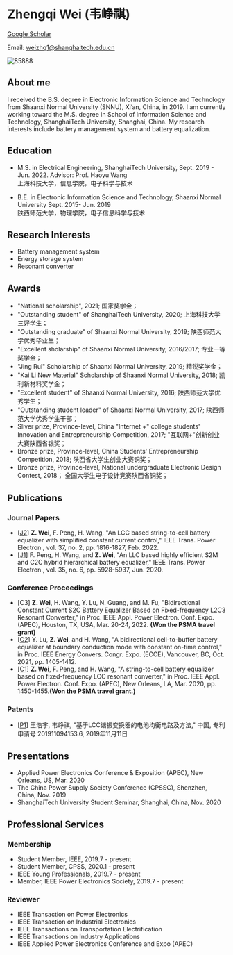# Zhengqi Wei (韦峥祺)

[Google Scholar](https://scholar.google.com.hk/citations?hl=zh-CN&user=MiilwM0AAAAJ)

Email: weizhq1@shanghaitech.edu.cn


![85888](https://user-images.githubusercontent.com/44717390/143881741-e8785395-f7c4-4b3b-a4a5-047f6457f8a1.jpg)


## About me
I received the B.S. degree in Electronic Information Science and Technology from Shaanxi Normal University (SNNU), Xi’an, China, in 2019. I am currently working toward the M.S. degree in School of Information Science and Technology, ShanghaiTech University, Shanghai, China. 
My research interests include battery management system and battery equalization. 

## Education
- M.S. in Electrical Engineering, ShanghaiTech University, Sept. 2019 - Jun. 2022. 
Advisor: Prof. Haoyu Wang  
上海科技大学，信息学院，电子科学与技术  

- B.E. in Electronic Information Science and Technology, Shaanxi Normal University Sept. 2015- Jun. 2019  
陕西师范大学，物理学院，电子信息科学与技术

## Research Interests
- Battery management system
- Energy storage system
- Resonant converter

## Awards
- "National scholarship", 2021; 国家奖学金；  
- "Outstanding student" of ShanghaiTech University, 2020; 上海科技大学三好学生；  
- "Outstanding graduate" of Shaanxi Normal University, 2019; 陕西师范大学优秀毕业生；    
- "Excellent sholarship" of Shaanxi Normal University, 2016/2017; 专业一等奖学金；  
- "Jing Rui" Scholarship of Shaanxi Normal University, 2019; 精锐奖学金；  
- "Kai Li New Material" Scholarship of Shaanxi Normal University, 2018; 凯利新材料奖学金；  
- "Excellent student" of Shaanxi Normal University, 2016; 陕西师范大学优秀学生；  
- "Outstanding student leader" of Shaanxi Normal University, 2017; 陕西师范大学优秀学生干部；
- Sliver prize, Province-level, China "Internet +" college students' Innovation and Entrepreneurship Competition, 2017; "互联网+"创新创业大赛陕西省银奖；  
- Bronze prize, Province-level, China Students' Entrepreneurship Competition, 2018;  陕西省大学生创业大赛铜奖；  
- Bronze prize, Province-level, National undergraduate Electronic Design Contest, 2018；  全国大学生电子设计竞赛陕西省铜奖；

## Publications
### Journal Papers  
- [[J2](https://ieeexplore.ieee.org/document/9508163)] **Z. Wei**, F. Peng, H. Wang, "An LCC based string-to-cell battery equalizer with simplified constant current control," IEEE Trans. Power Electron., vol. 37, no. 2, pp. 1816-1827, Feb. 2022.  
- [[J1](https://ieeexplore.ieee.org/document/8873627)] F. Peng, H. Wang, and **Z. Wei**, "An LLC based highly efficient S2M and C2C hybrid hierarchical battery equalizer," IEEE Trans. Power Electron., vol. 35, no. 6, pp. 5928-5937, Jun. 2020.  

### Conference Proceedings  
- [C3] **Z. Wei**, H. Wang, Y. Lu, N. Guang, and M. Fu, "Bidirectional Constant Current S2C Battery Equalizer Based on Fixed-frequency L2C3 Resonant Converter," in Proc. IEEE Appl. Power Electron. Conf. Expo. (APEC), Houston, TX, USA, Mar. 20-24, 2022. **(Won the PSMA travel grant)**       
- [[C2](https://ieeexplore.ieee.org/document/9595030)] Y. Lu, **Z. Wei**, and H. Wang, "A bidirectional cell-to-buffer battery equalizer at boundary conduction mode with constant on-time control," in Proc. IEEE Energy Convers. Congr. Expo. (ECCE), Vancouver, BC, Oct. 2021, pp. 1405-1412.  
- [[C1](https://ieeexplore.ieee.org/abstract/document/9124472)] **Z. Wei**, F. Peng, and H. Wang, "A string-to-cell battery equalizer based on fixed-frequency LCC resonant converter," in Proc. IEEE Appl. Power Electron. Conf. Expo. (APEC), New Orleans, LA, Mar. 2020, pp. 1450-1455.**(Won the PSMA travel grant.)**  

### Patents
- [[P1](https://pearl.shanghaitech.edu.cn/pdf/2019P6.pdf)] 王浩宇, 韦峥祺, "基于LCC谐振变换器的电池均衡电路及方法," 中国, 专利申请号 201911094153.6, 2019年11月11日  

## Presentations
- Applied Power Electronics Conference & Exposition (APEC), New Orleans, US, Mar. 2020  
- The China Power Supply Society Conference (CPSSC), Shenzhen, China, Nov. 2019  
- ShanghaiTech University Student Seminar, Shanghai, China, Nov. 2020  


## Professional Services
### Membership
- Student Member, IEEE, 2019.7 - present
- Student Member, CPSS, 2020.1 - present
- IEEE Young Professionals, 2019.7 - present
- Member, IEEE Power Electronics Society, 2019.7 - present  

### Reviewer
- IEEE Transaction on Power Electronics 
- IEEE Transaction on Industrial Electronics  
- IEEE Transactions on Transportation Electrification  
- IEEE Transactions on Industry Applications  
- IEEE Applied Power Electronics Conference and Expo (APEC)





